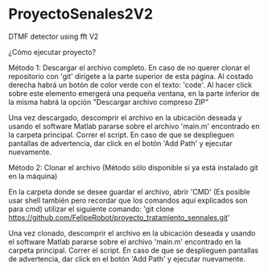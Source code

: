 # ProyectoSenales2V2
DTMF detector using fft V2

¿Cómo ejecutar proyecto?

Método 1: Descargar el archivo completo. En caso de no querer clonar el repositorio con 'git' dirígete a la parte superior de esta página. Al costado derecha habrá un botón de color verde con el texto: 'code'. Al hacer click sobre este elemento emergerá una pequeña ventana, en la parte inferior de la misma habrá la opción "Descargar archivo compreso ZIP"

Una vez descargado, descomprir el archivo en la ubicación deseada y usando el software Matlab pararse sobre el archivo 'main.m' encontrado en la carpeta principal. Correr el script. En caso de que se desplieguen pantallas de advertencia, dar click en el botón 'Add Path' y ejecutar nuevamente.

Método 2: Clonar el archivo (Método sólo disponible si ya está instalado git en la máquina)

En la carpeta donde se desee guardar el archivo, abrir 'CMD' (Es posible usar shell también pero recordar que los comandos aquí explicados son para cmd) utilizar el siguiente comando: 'git clone https://github.com/FelipeRobot/proyecto_tratamiento_sennales.git'

Una vez clonado, descomprir el archivo en la ubicación deseada y usando el software Matlab pararse sobre el archivo 'main.m' encontrado en la carpeta principal. Correr el script. En caso de que se desplieguen pantallas de advertencia, dar click en el botón 'Add Path' y ejecutar nuevamente.
